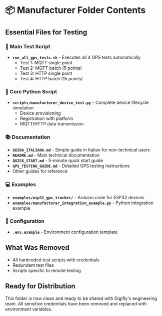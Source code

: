 # 📦 Manufacturer Folder Contents

## Essential Files for Testing

### 🚀 Main Test Script
- **`run_all_gps_tests.sh`** - Executes all 4 GPS tests automatically
  - Test 1: MQTT single point
  - Test 2: MQTT batch (5 points)
  - Test 3: HTTP single point  
  - Test 4: HTTP batch (15 points)

### 🐍 Core Python Script
- **`scripts/manufacturer_device_test.py`** - Complete device lifecycle simulation
  - Device provisioning
  - Registration with platform
  - MQTT/HTTP data transmission

### 📚 Documentation
- **`GUIDA_ITALIANA.md`** - Simple guide in Italian for non-technical users
- **`README.md`** - Main technical documentation
- **`QUICK_START.md`** - 5-minute quick start guide
- **`GPS_TESTING_GUIDE.md`** - Detailed GPS testing instructions
- Other guides for reference

### 💻 Examples
- **`examples/esp32_gps_tracker/`** - Arduino code for ESP32 devices
- **`examples/manufacturer_integration_example.py`** - Python integration example

### 🔧 Configuration
- **`.env.example`** - Environment configuration template

## What Was Removed
- All hardcoded test scripts with credentials
- Redundant test files
- Scripts specific to remote testing

## Ready for Distribution
This folder is now clean and ready to be shared with Digifly's engineering team. All sensitive credentials have been removed and replaced with environment variables.